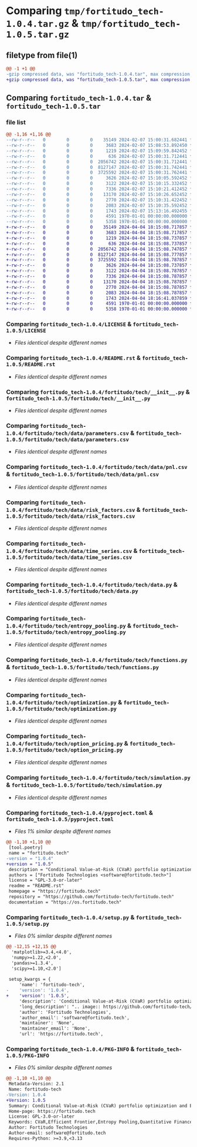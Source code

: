# Comparing `tmp/fortitudo_tech-1.0.4.tar.gz` & `tmp/fortitudo_tech-1.0.5.tar.gz`

## filetype from file(1)

```diff
@@ -1 +1 @@
-gzip compressed data, was "fortitudo_tech-1.0.4.tar", max compression
+gzip compressed data, was "fortitudo_tech-1.0.5.tar", max compression
```

## Comparing `fortitudo_tech-1.0.4.tar` & `fortitudo_tech-1.0.5.tar`

### file list

```diff
@@ -1,16 +1,16 @@
--rw-r--r--   0        0        0    35149 2024-02-07 15:00:31.682441 fortitudo_tech-1.0.4/LICENSE
--rw-r--r--   0        0        0     3683 2024-02-07 15:08:53.892450 fortitudo_tech-1.0.4/README.rst
--rw-r--r--   0        0        0     1219 2024-02-07 15:09:59.842452 fortitudo_tech-1.0.4/fortitudo/tech/__init__.py
--rw-r--r--   0        0        0      636 2024-02-07 15:00:31.712441 fortitudo_tech-1.0.4/fortitudo/tech/data/parameters.csv
--rw-r--r--   0        0        0  2056742 2024-02-07 15:00:31.712441 fortitudo_tech-1.0.4/fortitudo/tech/data/pnl.csv
--rw-r--r--   0        0        0  8127147 2024-02-07 15:00:31.742441 fortitudo_tech-1.0.4/fortitudo/tech/data/risk_factors.csv
--rw-r--r--   0        0        0  3725592 2024-02-07 15:00:31.762441 fortitudo_tech-1.0.4/fortitudo/tech/data/time_series.csv
--rw-r--r--   0        0        0     3626 2024-02-07 15:10:05.592452 fortitudo_tech-1.0.4/fortitudo/tech/data.py
--rw-r--r--   0        0        0     3122 2024-02-07 15:10:15.332452 fortitudo_tech-1.0.4/fortitudo/tech/entropy_pooling.py
--rw-r--r--   0        0        0     7336 2024-02-07 15:10:21.412452 fortitudo_tech-1.0.4/fortitudo/tech/functions.py
--rw-r--r--   0        0        0    13170 2024-02-07 15:10:26.652452 fortitudo_tech-1.0.4/fortitudo/tech/optimization.py
--rw-r--r--   0        0        0     2770 2024-02-07 15:10:31.422452 fortitudo_tech-1.0.4/fortitudo/tech/option_pricing.py
--rw-r--r--   0        0        0     2083 2024-02-07 15:10:35.592452 fortitudo_tech-1.0.4/fortitudo/tech/simulation.py
--rw-r--r--   0        0        0     1743 2024-02-07 15:13:16.492455 fortitudo_tech-1.0.4/pyproject.toml
--rw-r--r--   0        0        0     4591 1970-01-01 00:00:00.000000 fortitudo_tech-1.0.4/setup.py
--rw-r--r--   0        0        0     5358 1970-01-01 00:00:00.000000 fortitudo_tech-1.0.4/PKG-INFO
+-rw-r--r--   0        0        0    35149 2024-04-04 18:15:08.717857 fortitudo_tech-1.0.5/LICENSE
+-rw-r--r--   0        0        0     3683 2024-04-04 18:15:08.717857 fortitudo_tech-1.0.5/README.rst
+-rw-r--r--   0        0        0     1219 2024-04-04 18:15:08.737857 fortitudo_tech-1.0.5/fortitudo/tech/__init__.py
+-rw-r--r--   0        0        0      636 2024-04-04 18:15:08.737857 fortitudo_tech-1.0.5/fortitudo/tech/data/parameters.csv
+-rw-r--r--   0        0        0  2056742 2024-04-04 18:15:08.747857 fortitudo_tech-1.0.5/fortitudo/tech/data/pnl.csv
+-rw-r--r--   0        0        0  8127147 2024-04-04 18:15:08.777857 fortitudo_tech-1.0.5/fortitudo/tech/data/risk_factors.csv
+-rw-r--r--   0        0        0  3725592 2024-04-04 18:15:08.787857 fortitudo_tech-1.0.5/fortitudo/tech/data/time_series.csv
+-rw-r--r--   0        0        0     3626 2024-04-04 18:15:08.737857 fortitudo_tech-1.0.5/fortitudo/tech/data.py
+-rw-r--r--   0        0        0     3122 2024-04-04 18:15:08.787857 fortitudo_tech-1.0.5/fortitudo/tech/entropy_pooling.py
+-rw-r--r--   0        0        0     7336 2024-04-04 18:15:08.787857 fortitudo_tech-1.0.5/fortitudo/tech/functions.py
+-rw-r--r--   0        0        0    13170 2024-04-04 18:15:08.787857 fortitudo_tech-1.0.5/fortitudo/tech/optimization.py
+-rw-r--r--   0        0        0     2770 2024-04-04 18:15:08.787857 fortitudo_tech-1.0.5/fortitudo/tech/option_pricing.py
+-rw-r--r--   0        0        0     2083 2024-04-04 18:15:08.787857 fortitudo_tech-1.0.5/fortitudo/tech/simulation.py
+-rw-r--r--   0        0        0     1743 2024-04-04 18:16:41.037859 fortitudo_tech-1.0.5/pyproject.toml
+-rw-r--r--   0        0        0     4591 1970-01-01 00:00:00.000000 fortitudo_tech-1.0.5/setup.py
+-rw-r--r--   0        0        0     5358 1970-01-01 00:00:00.000000 fortitudo_tech-1.0.5/PKG-INFO
```

### Comparing `fortitudo_tech-1.0.4/LICENSE` & `fortitudo_tech-1.0.5/LICENSE`

 * *Files identical despite different names*

### Comparing `fortitudo_tech-1.0.4/README.rst` & `fortitudo_tech-1.0.5/README.rst`

 * *Files identical despite different names*

### Comparing `fortitudo_tech-1.0.4/fortitudo/tech/__init__.py` & `fortitudo_tech-1.0.5/fortitudo/tech/__init__.py`

 * *Files identical despite different names*

### Comparing `fortitudo_tech-1.0.4/fortitudo/tech/data/parameters.csv` & `fortitudo_tech-1.0.5/fortitudo/tech/data/parameters.csv`

 * *Files identical despite different names*

### Comparing `fortitudo_tech-1.0.4/fortitudo/tech/data/pnl.csv` & `fortitudo_tech-1.0.5/fortitudo/tech/data/pnl.csv`

 * *Files identical despite different names*

### Comparing `fortitudo_tech-1.0.4/fortitudo/tech/data/risk_factors.csv` & `fortitudo_tech-1.0.5/fortitudo/tech/data/risk_factors.csv`

 * *Files identical despite different names*

### Comparing `fortitudo_tech-1.0.4/fortitudo/tech/data/time_series.csv` & `fortitudo_tech-1.0.5/fortitudo/tech/data/time_series.csv`

 * *Files identical despite different names*

### Comparing `fortitudo_tech-1.0.4/fortitudo/tech/data.py` & `fortitudo_tech-1.0.5/fortitudo/tech/data.py`

 * *Files identical despite different names*

### Comparing `fortitudo_tech-1.0.4/fortitudo/tech/entropy_pooling.py` & `fortitudo_tech-1.0.5/fortitudo/tech/entropy_pooling.py`

 * *Files identical despite different names*

### Comparing `fortitudo_tech-1.0.4/fortitudo/tech/functions.py` & `fortitudo_tech-1.0.5/fortitudo/tech/functions.py`

 * *Files identical despite different names*

### Comparing `fortitudo_tech-1.0.4/fortitudo/tech/optimization.py` & `fortitudo_tech-1.0.5/fortitudo/tech/optimization.py`

 * *Files identical despite different names*

### Comparing `fortitudo_tech-1.0.4/fortitudo/tech/option_pricing.py` & `fortitudo_tech-1.0.5/fortitudo/tech/option_pricing.py`

 * *Files identical despite different names*

### Comparing `fortitudo_tech-1.0.4/fortitudo/tech/simulation.py` & `fortitudo_tech-1.0.5/fortitudo/tech/simulation.py`

 * *Files identical despite different names*

### Comparing `fortitudo_tech-1.0.4/pyproject.toml` & `fortitudo_tech-1.0.5/pyproject.toml`

 * *Files 1% similar despite different names*

```diff
@@ -1,10 +1,10 @@
 [tool.poetry]
 name = "fortitudo.tech"
-version = "1.0.4"
+version = "1.0.5"
 description = "Conditional Value-at-Risk (CVaR) portfolio optimization and Entropy Pooling views / stress-testing in Python."
 authors = ["Fortitudo Technologies <software@fortitudo.tech>"]
 license = "GPL-3.0-or-later"
 readme = "README.rst"
 homepage = "https://fortitudo.tech"
 repository = "https://github.com/fortitudo-tech/fortitudo.tech"
 documentation = "https://os.fortitudo.tech"
```

### Comparing `fortitudo_tech-1.0.4/setup.py` & `fortitudo_tech-1.0.5/setup.py`

 * *Files 0% similar despite different names*

```diff
@@ -12,15 +12,15 @@
  'matplotlib>=3.4,<4.0',
  'numpy>=1.22,<2.0',
  'pandas>=1.3.4',
  'scipy>=1.10,<2.0']
 
 setup_kwargs = {
     'name': 'fortitudo-tech',
-    'version': '1.0.4',
+    'version': '1.0.5',
     'description': 'Conditional Value-at-Risk (CVaR) portfolio optimization and Entropy Pooling views / stress-testing in Python.',
     'long_description': ".. image:: https://github.com/fortitudo-tech/fortitudo.tech/actions/workflows/tests.yml/badge.svg\n   :target: https://github.com/fortitudo-tech/fortitudo.tech/actions/workflows/tests.yml\n\n.. image:: https://codecov.io/gh/fortitudo-tech/fortitudo.tech/graph/badge.svg?token=Z16XK92Gkl \n   :target: https://codecov.io/gh/fortitudo-tech/fortitudo.tech\n\n.. image:: https://mybinder.org/badge_logo.svg\n   :target: https://mybinder.org/v2/gh/fortitudo-tech/fortitudo.tech/main?labpath=examples\n\nFortitudo Technologies Open Source\n==================================\n\nThis package allows you to explore open-source implementations of some of our\nfundamental technologies, e.g., Entropy Pooling and CVaR optimization in Python.\nSee this `YouTube playlist <https://www.youtube.com/playlist?list=PLfI2BKNVj_b2rurUsCtc2F8lqtPWqcs2K>`_\nfor a walkthrough of the package's functionality and examples. For a high-level\nintroduction to the investment framework, see this `YouTube video <https://youtu.be/4ESigySdGf8>`_\nand `Medium article <https://medium.com/@ft_anvo/entropy-pooling-and-cvar-portfolio-optimization-in-python-ffed736a8347>`_.\nFor an in-depth mathematical introduction to the investment framework, see\nthese `SSRN articles <https://ssrn.com/author=2738420>`_.\n\nThe package is intended for advanced users who are comfortable specifying\nportfolio constraints and Entropy Pooling views using matrices and vectors.\nThis gives full flexibility in relation to working with these technologies.\nHence, input checking is intentionally kept to a minimum.\n\nIf you like this package, we invite you to show your support by giving it a\nGitHub star. The greater the number of stars it receives, the more time and\nenergy we will invest in enhancing its functionality and providing additional\nexamples.\n\nFortitudo Technologies offers novel investment software as well as quantitative\nand digitalization consultancy to the investment management industry. For more\ninformation, please visit our `website <https://fortitudo.tech>`_.\n\nInstallation Instructions\n-------------------------\n\nInstallation can be done via pip::\n\n   pip install fortitudo.tech\n\nFor best performance, we recommend that you install the package in a `conda environment\n<https://conda.io/projects/conda/en/latest/user-guide/concepts/environments.html>`_\nand let conda handle the installation of dependencies before installing the\npackage using pip. You can do this by following these steps::\n\n   conda create -n fortitudo.tech -c conda-forge python scipy pandas matplotlib cvxopt\n   conda activate fortitudo.tech\n   pip install fortitudo.tech\n\nThe examples might require you to install additional packages, e.g., seaborn and\nipykernel / notebook / jupyterlab if you want to run the notebooks. Using pip to\ninstall these packages should not cause any dependency issues.\n\nYou can also explore the examples in the cloud without any local installations using\n`Binder <https://mybinder.org/v2/gh/fortitudo-tech/fortitudo.tech/main?labpath=examples>`_.\nHowever, note that Binder servers have very limited resources and might not support\nsome of the optimized routines this package uses. If you want access to a stable\nand optimized environment with persistent storage, please subscribe to our Data\nScience Server.\n\nDisclaimer\n----------\n\nThis package is completely separate from our proprietary solutions and therefore\nnot representative of the quality and functionality offered by the Investment Simulation\nand Investment Analysis modules. If you are an institutional investor who wants to\nexperience how these methods can be used for sophisticated analysis in practice,\nplease request a demo by sending an email to demo@fortitudo.tech.\n",
     'author': 'Fortitudo Technologies',
     'author_email': 'software@fortitudo.tech',
     'maintainer': 'None',
     'maintainer_email': 'None',
     'url': 'https://fortitudo.tech',
```

### Comparing `fortitudo_tech-1.0.4/PKG-INFO` & `fortitudo_tech-1.0.5/PKG-INFO`

 * *Files 0% similar despite different names*

```diff
@@ -1,10 +1,10 @@
 Metadata-Version: 2.1
 Name: fortitudo-tech
-Version: 1.0.4
+Version: 1.0.5
 Summary: Conditional Value-at-Risk (CVaR) portfolio optimization and Entropy Pooling views / stress-testing in Python.
 Home-page: https://fortitudo.tech
 License: GPL-3.0-or-later
 Keywords: CVaR,Efficient Frontier,Entropy Pooling,Quantitative Finance,Portfolio Optimization
 Author: Fortitudo Technologies
 Author-email: software@fortitudo.tech
 Requires-Python: >=3.9,<3.13
```

